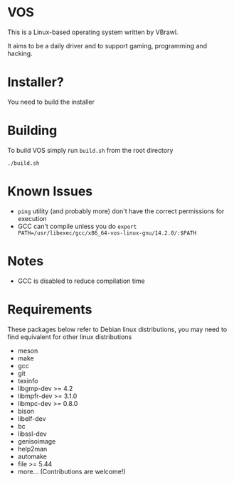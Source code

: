 # VOS

This is a Linux-based operating system written by VBrawl.

It aims to be a daily driver and to support gaming, programming and hacking.

# Installer?

You need to build the installer

# Building

To build VOS simply run `build.sh` from the root directory

```
./build.sh
```

# Known Issues

* `ping` utility (and probably more) don't have the correct permissions for execution
* GCC can't compile unless you do `export PATH=/usr/libexec/gcc/x86_64-vos-linux-gnu/14.2.0/:$PATH`

# Notes

* GCC is disabled to reduce compilation time

# Requirements

These packages below refer to Debian linux distributions, you may
need to find equivalent for other linux distributions

* meson
* make
* gcc
* git
* texinfo
* libgmp-dev >= 4.2
* libmpfr-dev >= 3.1.0
* libmpc-dev >= 0.8.0
* bison
* libelf-dev
* bc
* libssl-dev
* genisoimage
* help2man
* automake
* file >= 5.44
* more... (Contributions are welcome!)
